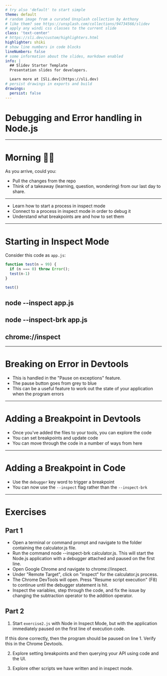 ```yaml
---
# try also 'default' to start simple
theme: default
# random image from a curated Unsplash collection by Anthony
# like them? see https://unsplash.com/collections/94734566/slidev
# apply any windi css classes to the current slide
class: 'text-center'
# https://sli.dev/custom/highlighters.html
highlighter: shiki
# show line numbers in code blocks
lineNumbers: false
# some information about the slides, markdown enabled
info: |
  ## Slidev Starter Template
  Presentation slides for developers.

  Learn more at [Sli.dev](https://sli.dev)
# persist drawings in exports and build
drawings:
  persist: false
---
```


# Debugging and Error handling in Node.js

---

# Morning 👋🏻

As you arrive, could you:

- Pull the changes from the repo
- Think of a takeaway (learning, question, wondering) from our last day to share.

---

- Learn how to start a process in inspect mode
- Connect to a process in inspect mode in order to debug it
- Understand what breakpoints are and how to set them

<!--

In order to debug an application, the Node.js process must be started in Inspect mode. Inspect puts the process into a debuggable state and exposes a remote protocol, which can be connected to via debugger such as Chrome Devtools. In addition to debugging capabilities, Inspect Mode also grants the ability to run other diagnostic checks on a Node.js process. In this section, we'll explore how to debug and profile a Node.js process.

-->

---

# Starting in Inspect Mode

<v-clicks>

Consider this code as `app.js`:
```js 
function test(n = 99) {
  if (n === 0) throw Error();
  test(n-1)
}

test()
```

## node --inspect app.js

## node --inspect-brk app.js
## chrome://inspect

</v-clicks>


<!--

Node.js supports the Chrome Devtools remote debugging protocol. In order to use this debugging protocol a client that supports the protocol is required. In this example Chrome browser will be used.

Inspect mode can be enabled with the --inspect flag:

node --inspect app.js

For most cases however, it is better to cause the process to start with an active breakpoint at the very beginning of the program using the --inspect-brk flag.

node --inspect-brk app.js

Otherwise the application will have fully initialised and be performing asynchronous tasks before any breakpoints can be set.

When using the --inspect or --inspect-brk flags Node will output some details to the terminal.

The remote debugging protocol uses WebSockets which is why a ws:// protocol address is printed. There is no need to pay attention to this URI, as the Chrome browser will detect that the debugger is listening automatically.

In order to begin debugging the process, the next step is to set a Chrome browser tab's address bar to chrome://inspect.

This will load a page.

Under the "Remote Target" heading the program being inspected should be visible with an "inspect" link underneath it. Clicking the "inspect" link will open an instance of Chrome Devtools that is connected to the Node process.

Note that execution is paused is at the first line of executable code, in this case line 5, which is the first function call.

From here all the usual Chrome Devtools functionality can be used to debug the process. For more information on using Chrome Devtools, see Google Developer's Documentation. 

There are a range of other tools that can be used to debug a Node.js process using Chrome Devtools remote debugging protocol. To learn more, read "Debugging Guide" by nodejs.org.

-->

--- 

# Breaking on Error in Devtools

<v-clicks>

- This is handled in the "Pause on exceptions" feature. 
- The pause button goes from grey to blue
- This can be a useful feature to work out the state of your application when the program errors

</v-clicks>

<!--

Once a Node.js process has been started in inspect mode and connected to from a debugging client, in this case Chrome Devtools, we can start to try out the debugger features. The app.js file will throw when n is equal to 0. The "Pause on exceptions" feature can be used to automatically set a breakpoint at the line where an error is thrown.

To activate this behaviour, start app.js in Inspect Break mode (--inspect-brk), connect Chrome Devtools, ensure that the "Sources" tab is selected and then click the pause button in the top right. The pause button should turn from gray to blue.

Ensure that the "Pause on caught exceptions" checkbox is unchecked and then press the play button. The process should then pause on line 2, where the error is thrown.

From here the Call Stack can be explored over in the right hand column and state can be analyzed by hovering over any local variables and looking in the Scope panel of the right hand column, located beneath the Call Stack panel.

Sometimes a program will throw in far less obvious ways. In these scenarios the "Pause on exceptions" feature can be a useful tool for locating the source of an exception.

-->

---

# Adding a Breakpoint in Devtools

- Once you've added the files to your tools, you can explore the code
- You can set breakpoints and update code
- You can move through the code in a number of ways from here

<!--

In order to add a breakpoint at any place in Devtools, click the line number in the column to the left of the source code.

Start app.js in Inspect Break mode (--inspect-brk) , connect Chrome Devtools, ensure that the "Sources" tab is selected and then click line 3 in app.js. The line number (3) will become backlit with a blue arrow.

Clicking the blue play button in the right column will cause program execution to resume, the f function will be called and the runtime will pause on line 3.

From here the value of n can be seen, highlighted in beige on line 1. The Call Stack can be explored over in the right hand column and state can be analyzed by hovering over local variables and looking in the Scope panel of the right hand column, located beneath the CallStack panel.

-->

---

# Adding a Breakpoint in Code

- Use the `debugger` key word to trigger a breakpoint
- You can now use the `--inspect` flag rather than the `--inspect-brk`

<!--

In some scenarios it can be easier to set a breakpoint directly in the code, instead of via the Devtools UI.

The debugger statement can be used to explicitly pause on the line that the statement appears when debugging.

Let's edit app.js to include a debugger statement on line 3:

function f (n = 99) {
  if (n === 0) throw Error()
  debugger
  f(n - 1)
}
f()

This time, start app.js in Inspect mode, that is with the --inspect flag instead of the -inspect-brk flag. Once Chrome Devtools is connected to the inspector, the "Sources" tab of Devtools will show that the application is paused on line 3.

Using the debugger statement is particularly useful when the line we wish to break at is buried somewhere in a dependency tree: in a function that exists in a required module of a required module of a required module and so on.

When not debugging, these debugger statements are ignored, however due to noise and potential performance impact it is not good practice to leave debugger statements in code.

-->

---

# Exercises

## Part 1


- Open a terminal or command prompt and navigate to the folder containing the calculator.js file.
- Run the command node --inspect-brk calculator.js. This will start the Node.js application with a debugger attached and paused on the first line.
- Open Google Chrome and navigate to chrome://inspect.
- Under "Remote Target", click on "inspect" for the calculator.js process.
- The Chrome DevTools will open. Press "Resume script execution" (F8) to continue until the debugger statement is hit.
- Inspect the variables, step through the code, and fix the issue by changing the subtraction operator to the addition operator.

## Part 2
1. Start `exercise2.js` with Node in Inspect Mode, but with the application immediately paused on the first line of execution code.

If this done correctly, then the program should be paused on line 1. Verify this in the Chrome Devtools.

2. Explore setting breakpoints and then querying your API using code and the UI.

3. Explore other scripts we have written and in inspect mode. 